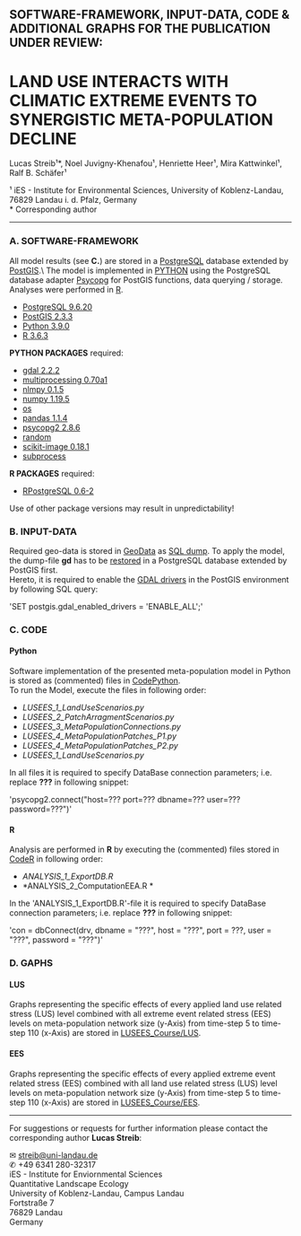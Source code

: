 
## SOFTWARE-FRAMEWORK, INPUT-DATA, CODE & ADDITIONAL GRAPHS FOR THE PUBLICATION UNDER REVIEW:

# LAND USE INTERACTS WITH CLIMATIC EXTREME EVENTS TO SYNERGISTIC META-POPULATION DECLINE

Lucas Streib¹*, Noel Juvigny-Khenafou¹, Henriette Heer¹, Mira Kattwinkel¹, Ralf B. Schäfer¹

¹ iES - Institute for Environmental Sciences, University of Koblenz-Landau, 76829 Landau i. d. Pfalz, Germany\
\* Corresponding author

-----

### A. SOFTWARE-FRAMEWORK

All model results (see **C.**) are stored in a [PostgreSQL](https://www.postgresql.org/) database extended by [PostGIS](https://postgis.net/).\ 
The model is implemented in [PYTHON](https://www.python.org/) using the PostgreSQL database adapter [Psycopg](http://initd.org/psycopg/docs/index.html) for PostGIS functions, data querying / storage.\
Analyses were performed in [R](https://www.r-project.org/).

- [PostgreSQL 9.6.20](https://www.postgresql.org/docs/9.6/release-9-6-20.html)
- [PostGIS 2.3.3](https://postgis.net/2017/07/01/postgis-2.3.3/)
- [Python 3.9.0](https://www.python.org/downloads/release/python-390/)
- [R 3.6.3](https://cran.r-project.org/src/base/R-3/)

**PYTHON PACKAGES** required: 
- [gdal 2.2.2](https://pypi.org/project/pygdal/)
- [multiprocessing 0.70a1](https://pypi.org/project/multiprocess/)
- [nlmpy 0.1.5](https://pypi.org/project/nlmpy/)
- [numpy 1.19.5](https://pypi.org/project/numpy/)
- [os](https://docs.python.org/3/library/os.html)
- [pandas 1.1.4](https://pandas.pydata.org/)
- [psycopg2 2.8.6](https://pypi.org/project/psycopg2/)
- [random](https://docs.python.org/3/library/random.html)
- [scikit-image 0.18.1](http://scikit-image.org/docs/dev/api/skimage.graph.html) 
- [subprocess](https://docs.python.org/3/library/subprocess.html)

**R PACKAGES** required: 
- [RPostgreSQL 0.6-2](https://cran.r-project.org/web/packages/RPostgreSQL/index.html)

Use of other package versions may result in unpredictability!

### B. INPUT-DATA

Required geo-data is stored in [GeoData](https://github.com/luclucky/LUSEES/tree/main/GeoData) as [SQL dump](https://www.postgresql.org/docs/9.6/backup.html). 
To apply the model, the dump-file **gd** has to be [restored](https://www.postgresql.org/docs/9.6/app-pgrestore.html) in a PostgreSQL database extended by PostGIS first.\
Hereto, it is required to enable the [GDAL drivers](https://postgis.net/docs/postgis_gdal_enabled_drivers.html) in the PostGIS environment by following SQL query:

'SET postgis.gdal_enabled_drivers = 'ENABLE_ALL';'

### C. CODE

#### Python

Software implementation of the presented meta-population model in Python is stored as (commented) files in [CodePython](https://github.com/luclucky/LUSEES/tree/main/CodePython).\
To run the Model, execute the files in following order:

- *LUSEES_1_LandUseScenarios.py* 
- *LUSEES_2_PatchArragmentScenarios.py*
- *LUSEES_3_MetaPopulationConnections.py*
- *LUSEES_4_MetaPopulationPatches_P1.py*
- *LUSEES_4_MetaPopulationPatches_P2.py*
- *LUSEES_1_LandUseScenarios.py*

In all files it is required to specify DataBase connection parameters; i.e. replace **???** in following snippet:

'psycopg2.connect("host=??? port=??? dbname=??? user=??? password=???")' 

#### R

Analysis are performed in **R** by executing the (commented) files stored in [CodeR](https://github.com/luclucky/LUSEES/tree/main/CodeR) in following order:

- *ANALYSIS_1_ExportDB.R*
- *ANALYSIS_2_ComputationEEA.R *

In the 'ANALYSIS_1_ExportDB.R'-file it is required to specify DataBase connection parameters; i.e. replace **???** in following snippet:

'con = dbConnect(drv, dbname = "???", host = "???", port = ???, user = "???", password = "???")'

### D. GAPHS

#### LUS

Graphs representing the specific effects of every applied land use related stress (LUS) level combined with all extreme event related stress (EES) levels on meta-population network size (y-Axis) from time-step 5 to time-step 110 (x-Axis) are stored in [LUSEES_Course/LUS](https://github.com/luclucky/LUSEES/tree/main/Graphs/LUSEES_Course/LUS).

#### EES

Graphs representing the specific effects of every applied extreme event related stress (EES) combined with all land use related stress (LUS) level  levels on meta-population network size (y-Axis) from time-step 5 to time-step 110 (x-Axis) are stored in [LUSEES_Course/EES](https://github.com/luclucky/LUSEES/tree/main/Graphs/LUSEES_Course/EES).

-----

For suggestions or requests for further information please contact the corresponding author **Lucas Streib**:

&#9993; streib@uni-landau.de\
&#9990; +49 6341 280-32317\
iES - Institute for Enviornmental Sciences\
Quantitative Landscape Ecology\
University of Koblenz-Landau, Campus Landau\
Fortstraße 7\
76829 Landau\
Germany
